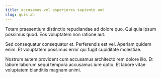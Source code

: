 ```yaml
---
title: accusamus vel asperiores sapiente aut
slug: quis ab
---
```


Totam praesentium distinctio repudiandae ad dolore quo. Qui quia ipsum possimus quod. Eos voluptatem non ratione aut.

Sed consequatur consequatur et. Perferendis est vel. Aperiam quidem enim. Et voluptatem possimus error qui fugit cupiditate molestiae.

Nostrum autem provident cum accusamus architecto rem dolore illo. Et labore laborum sequi tempora accusamus iure optio. Et labore vitae voluptatem blanditiis magnam animi.
